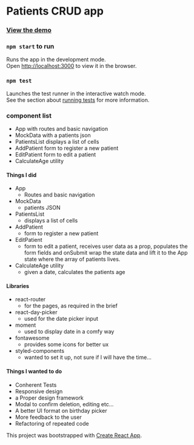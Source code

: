 # Patients CRUD app 

### [View the demo](https://screeeen.github.io/Patients-crud/)

### `npm start` to run

Runs the app in the development mode.<br />
Open [http://localhost:3000](http://localhost:3000) to view it in the browser.


### `npm test`

Launches the test runner in the interactive watch mode.<br />
See the section about [running tests](https://facebook.github.io/create-react-app/docs/running-tests) for more information.


### component list

* App with routes and basic navigation
* MockData with a patients json
* PatientsList displays a list of cells
* AddPatient form to register a new patient
* EditPatient form to edit a patient
* CalculateAge utility 

#### Things I did
* App 
  * Routes and basic navigation
* MockData
  *  patients JSON
* PatientsList
  *  displays a list of cells
* AddPatient
  *  form to register a new patient
* EditPatient 
  * form to edit a patient, receives user data as a prop, populates the form fields and onSubmit wrap the state data and lift it to the App state where the array of patients lives.
* CalculateAge utility 
  *  given a date, calculates the patients age

#### Libraries

* react-router
  * for the pages, as required in the brief
* react-day-picker
  * used for the date picker input 
* moment
  * used to display date in a comfy way
* fontawesome
  * provides some icons for better ux
* styled-components
  * wanted to set it up, not sure if I will have the time...

#### Things I wanted to do

* Conherent Tests
* Responsive design
* a Proper design framework 
* Modal to confirm deletion, editing etc...
* A better UI format on birthday picker
* More feedback to the user
* Refactoring of repeated code


This project was bootstrapped with [Create React App](https://github.com/facebook/create-react-app).
